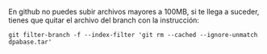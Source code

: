 En github no puedes subir archivos mayores a 100MB, si te llega a suceder, tienes que quitar el archivo del branch con la instrucción:

```shell
git filter-branch -f --index-filter 'git rm --cached --ignore-unmatch dpabase.tar'
```
